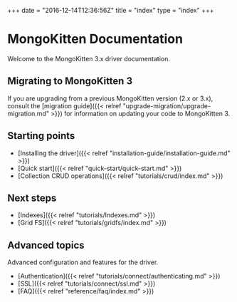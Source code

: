 +++
date = "2016-12-14T12:36:56Z"
title = "index"
type = "index"
+++

# MongoKitten Documentation

Welcome to the MongoKitten 3.x driver documentation.

## Migrating to MongoKitten 3

If you are upgrading from a previous MongoKitten version (2.x or 3.x), consult the [migration guide]({{< relref "upgrade-migration/upgrade-migration.md" >}}) for
information on updating your code to MongoKitten 3.

## Starting points

* [Installing the driver]({{< relref "installation-guide/installation-guide.md" >}})
* [Quick start]({{< relref "quick-start/quick-start.md" >}})
* [Collection CRUD operations]({{< relref "tutorials/crud/index.md" >}})

## Next steps

* [Indexes]({{< relref "tutorials/Indexes.md" >}})
* [Grid FS]({{< relref "tutorials/gridfs/index.md" >}})

## Advanced topics

Advanced configuration and features for the driver.

* [Authentication]({{< relref "tutorials/connect/authenticating.md" >}})
* [SSL]({{< relref "tutorials/connect/ssl.md" >}})
* [FAQ]({{< relref "reference/faq/index.md" >}})
